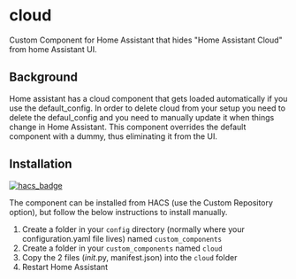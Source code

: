 # cloud
Custom Component for Home Assistant that hides "Home Assistant Cloud" from home Assistant UI.

## Background
Home assistant has a cloud component that gets loaded automatically if you use the default_config. In order to delete cloud from your setup you need to delete the defaul_config and you need to manually update it when things change in Home Assistant. This component overrides the default component with a dummy, thus eliminating it from the UI.

## Installation
[![hacs_badge](https://img.shields.io/badge/HACS-Custom-orange.svg)](https://github.com/custom-components/hacs)

The component can be installed from HACS (use the Custom Repository option), but follow the below instructions to install manually.
1. Create a folder in your `config` directory (normally where your configuration.yaml file lives) named `custom_components`
2. Create a folder in your `custom_components` named `cloud`
3. Copy the 2 files (_init_.py, manifest.json) into the `cloud` folder
4. Restart Home Assistant
